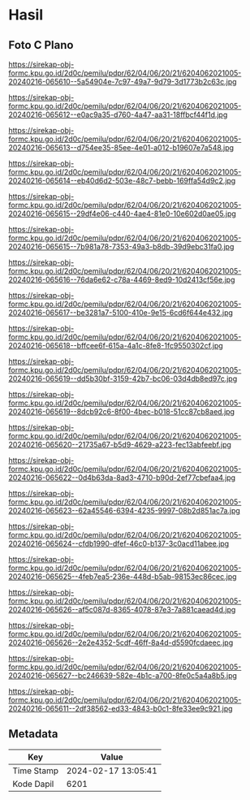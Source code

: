 # Hasil

## Foto C Plano

https://sirekap-obj-formc.kpu.go.id/2d0c/pemilu/pdpr/62/04/06/20/21/6204062021005-20240216-065610--5a54904e-7c97-49a7-9d79-3d1773b2c63c.jpg

https://sirekap-obj-formc.kpu.go.id/2d0c/pemilu/pdpr/62/04/06/20/21/6204062021005-20240216-065612--e0ac9a35-d760-4a47-aa31-18ffbcf44f1d.jpg

https://sirekap-obj-formc.kpu.go.id/2d0c/pemilu/pdpr/62/04/06/20/21/6204062021005-20240216-065613--d754ee35-85ee-4e01-a012-b19607e7a548.jpg

https://sirekap-obj-formc.kpu.go.id/2d0c/pemilu/pdpr/62/04/06/20/21/6204062021005-20240216-065614--eb40d6d2-503e-48c7-bebb-169ffa54d9c2.jpg

https://sirekap-obj-formc.kpu.go.id/2d0c/pemilu/pdpr/62/04/06/20/21/6204062021005-20240216-065615--29df4e06-c440-4ae4-81e0-10e602d0ae05.jpg

https://sirekap-obj-formc.kpu.go.id/2d0c/pemilu/pdpr/62/04/06/20/21/6204062021005-20240216-065615--7b981a78-7353-49a3-b8db-39d9ebc31fa0.jpg

https://sirekap-obj-formc.kpu.go.id/2d0c/pemilu/pdpr/62/04/06/20/21/6204062021005-20240216-065616--76da6e62-c78a-4469-8ed9-10d2413cf56e.jpg

https://sirekap-obj-formc.kpu.go.id/2d0c/pemilu/pdpr/62/04/06/20/21/6204062021005-20240216-065617--be3281a7-5100-410e-9e15-6cd6f644e432.jpg

https://sirekap-obj-formc.kpu.go.id/2d0c/pemilu/pdpr/62/04/06/20/21/6204062021005-20240216-065618--bffcee6f-615a-4a1c-8fe8-1fc9550302cf.jpg

https://sirekap-obj-formc.kpu.go.id/2d0c/pemilu/pdpr/62/04/06/20/21/6204062021005-20240216-065619--dd5b30bf-3159-42b7-bc06-03d4db8ed97c.jpg

https://sirekap-obj-formc.kpu.go.id/2d0c/pemilu/pdpr/62/04/06/20/21/6204062021005-20240216-065619--8dcb92c6-8f00-4bec-b018-51cc87cb8aed.jpg

https://sirekap-obj-formc.kpu.go.id/2d0c/pemilu/pdpr/62/04/06/20/21/6204062021005-20240216-065620--21735a67-b5d9-4629-a223-fec13abfeebf.jpg

https://sirekap-obj-formc.kpu.go.id/2d0c/pemilu/pdpr/62/04/06/20/21/6204062021005-20240216-065622--0d4b63da-8ad3-4710-b90d-2ef77cbefaa4.jpg

https://sirekap-obj-formc.kpu.go.id/2d0c/pemilu/pdpr/62/04/06/20/21/6204062021005-20240216-065623--62a45546-6394-4235-9997-08b2d851ac7a.jpg

https://sirekap-obj-formc.kpu.go.id/2d0c/pemilu/pdpr/62/04/06/20/21/6204062021005-20240216-065624--cfdb1990-dfef-46c0-b137-3c0acd11abee.jpg

https://sirekap-obj-formc.kpu.go.id/2d0c/pemilu/pdpr/62/04/06/20/21/6204062021005-20240216-065625--4feb7ea5-236e-448d-b5ab-98153ec86cec.jpg

https://sirekap-obj-formc.kpu.go.id/2d0c/pemilu/pdpr/62/04/06/20/21/6204062021005-20240216-065626--af5c087d-8365-4078-87e3-7a881caead4d.jpg

https://sirekap-obj-formc.kpu.go.id/2d0c/pemilu/pdpr/62/04/06/20/21/6204062021005-20240216-065626--2e2e4352-5cdf-46ff-8a4d-d5590fcdaeec.jpg

https://sirekap-obj-formc.kpu.go.id/2d0c/pemilu/pdpr/62/04/06/20/21/6204062021005-20240216-065627--bc246639-582e-4b1c-a700-8fe0c5a4a8b5.jpg

https://sirekap-obj-formc.kpu.go.id/2d0c/pemilu/pdpr/62/04/06/20/21/6204062021005-20240216-065611--2df38562-ed33-4843-b0c1-8fe33ee9c921.jpg


## Metadata

| Key        | Value               |
| ---------- | ------------------- |
| Time Stamp | 2024-02-17 13:05:41 |
| Kode Dapil | 6201                |



